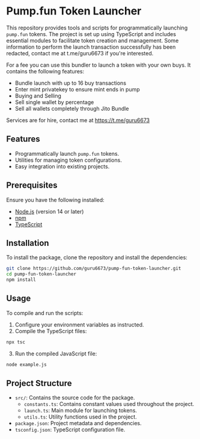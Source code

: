 
# Pump.fun Token Launcher

This repository provides tools and scripts for programmatically launching `pump.fun` tokens. The project is set up using TypeScript and includes essential modules to facilitate token creation and management.
Some information to perform the launch transaction successfully has been redacted, contact me at t.me/guru6673 if you're interested.

For a fee you can use this bundler to launch a token with your own buys.
It contains the following features:
  - Bundle launch with up to 16 buy transactions
  - Enter mint privatekey to ensure mint ends in pump
  - Buying and Selling
  - Sell single wallet by percentage
  - Sell all wallets completely through Jito Bundle

Services are for hire, contact me at https://t.me/guru6673
## Features

- Programmatically launch `pump.fun` tokens.
- Utilities for managing token configurations.
- Easy integration into existing projects.

## Prerequisites

Ensure you have the following installed:

- [Node.js](https://nodejs.org/) (version 14 or later)
- [npm](https://www.npmjs.com/)
- [TypeScript](https://www.typescriptlang.org/)

## Installation

To install the package, clone the repository and install the dependencies:

```bash
git clone https://github.com/guru6673/pump-fun-token-launcher.git
cd pump-fun-token-launcher
npm install
```

## Usage

To compile and run the scripts:

1. Configure your environment variables as instructed.
2. Compile the TypeScript files:

```bash
npx tsc
```

3. Run the compiled JavaScript file:

```bash
node example.js
```

## Project Structure

- `src/`: Contains the source code for the package.
    - `constants.ts`: Contains constant values used throughout the project.
    - `launch.ts`: Main module for launching tokens.
    - `utils.ts`: Utility functions used in the project.
- `package.json`: Project metadata and dependencies.
- `tsconfig.json`: TypeScript configuration file.
